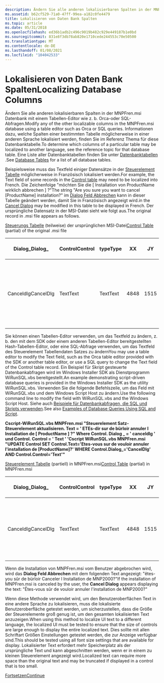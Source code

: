 ```yaml
---
description: Ändern Sie alle anderen lokalisierbaren Spalten in der MNPFren.msi Datenbank mit einem Tabellen-Editor wie z. b. Orca-oder SQL-Abfragen.
ms.assetid: b62cf529-71a0-47ff-99ea-a182c0fe4479
title: Lokalisieren von Daten Bank Spalten
ms.topic: article
ms.date: 05/31/2018
ms.openlocfilehash: ed36b1adb2c496c9019b482c929e449187b1e0bd
ms.sourcegitcommit: 831e8f3db78ab820e1710cede244553c70e50500
ms.translationtype: MT
ms.contentlocale: de-DE
ms.lasthandoff: 01/08/2021
ms.locfileid: "104042533"
---
```

# <a name="localizing-database-columns"></a><span data-ttu-id="8e0c7-103">Lokalisieren von Daten Bank Spalten</span><span class="sxs-lookup"><span data-stu-id="8e0c7-103">Localizing Database Columns</span></span>

<span data-ttu-id="8e0c7-104">Ändern Sie alle anderen lokalisierbaren Spalten in der MNPFren.msi Datenbank mit einem Tabellen-Editor wie z. b. Orca-oder SQL-Abfragen.</span><span class="sxs-lookup"><span data-stu-id="8e0c7-104">Modify any of the other localizable columns in the MNPFren.msi database using a table editor such as Orca or SQL queries.</span></span> <span data-ttu-id="8e0c7-105">Informationen dazu, welche Spalten einer bestimmten Tabelle möglicherweise in einer anderen Sprache lokalisiert werden, finden Sie im Referenz Thema für diese Datenbanktabelle.</span><span class="sxs-lookup"><span data-stu-id="8e0c7-105">To determine which columns of a particular table may be localized to another language, see the reference topic for that database table.</span></span> <span data-ttu-id="8e0c7-106">Eine Liste aller Datenbanktabellen finden Sie unter [Datenbanktabellen](database-tables.md) .</span><span class="sxs-lookup"><span data-stu-id="8e0c7-106">See [Database Tables](database-tables.md) for a list of all database tables.</span></span>

<span data-ttu-id="8e0c7-107">Beispielsweise muss das Textfeld einiger Datensätze in der [Steuerelement Tabelle](control-table.md) möglicherweise in Französisch lokalisiert werden.</span><span class="sxs-lookup"><span data-stu-id="8e0c7-107">For example, the Text field of some records in the [Control table](control-table.md) may need to be localized into French.</span></span> <span data-ttu-id="8e0c7-108">Die Zeichenfolge "möchten Sie die \[ Installation von ProductName wirklich abbrechen \] ?"</span><span class="sxs-lookup"><span data-stu-id="8e0c7-108">The string "Are you sure you want to cancel \[ProductName\] installation?"</span></span> <span data-ttu-id="8e0c7-109">im [Dialog Feld Abbrechen](cancel-dialog.md) kann in dieser Tabelle geändert werden, damit Sie in Französisch angezeigt wird.</span><span class="sxs-lookup"><span data-stu-id="8e0c7-109">in the [Cancel Dialog](cancel-dialog.md) may be modified in this table to be displayed in French.</span></span> <span data-ttu-id="8e0c7-110">Der ursprüngliche Datensatz in der MSI-Datei sieht wie folgt aus.</span><span class="sxs-lookup"><span data-stu-id="8e0c7-110">The original record in .msi file appears as follows.</span></span>

<span data-ttu-id="8e0c7-111">[Steuerungs Tabelle](control-table.md) (teilweise) der ursprünglichen MSI-Datei</span><span class="sxs-lookup"><span data-stu-id="8e0c7-111">[Control Table](control-table.md) (partial) of the original .msi file</span></span>



| <span data-ttu-id="8e0c7-112">Dialog\_</span><span class="sxs-lookup"><span data-stu-id="8e0c7-112">Dialog\_</span></span>  | <span data-ttu-id="8e0c7-113">Control</span><span class="sxs-lookup"><span data-stu-id="8e0c7-113">Control</span></span> | <span data-ttu-id="8e0c7-114">type</span><span class="sxs-lookup"><span data-stu-id="8e0c7-114">Type</span></span> | <span data-ttu-id="8e0c7-115">X</span><span class="sxs-lookup"><span data-stu-id="8e0c7-115">X</span></span>   | <span data-ttu-id="8e0c7-116">J</span><span class="sxs-lookup"><span data-stu-id="8e0c7-116">Y</span></span>   | <span data-ttu-id="8e0c7-117">Breite</span><span class="sxs-lookup"><span data-stu-id="8e0c7-117">Width</span></span> | <span data-ttu-id="8e0c7-118">Höhe</span><span class="sxs-lookup"><span data-stu-id="8e0c7-118">Height</span></span> | <span data-ttu-id="8e0c7-119">Attribute</span><span class="sxs-lookup"><span data-stu-id="8e0c7-119">Attributes</span></span> | <span data-ttu-id="8e0c7-120">Eigenschaft</span><span class="sxs-lookup"><span data-stu-id="8e0c7-120">Property</span></span> | <span data-ttu-id="8e0c7-121">Text</span><span class="sxs-lookup"><span data-stu-id="8e0c7-121">Text</span></span>                                                          | <span data-ttu-id="8e0c7-122">Nächstes Steuerelement \_</span><span class="sxs-lookup"><span data-stu-id="8e0c7-122">Control\_Next</span></span> | <span data-ttu-id="8e0c7-123">Hilfe</span><span class="sxs-lookup"><span data-stu-id="8e0c7-123">Help</span></span> |
|-----------|---------|------|-----|-----|-------|--------|------------|----------|---------------------------------------------------------------|---------------|------|
| <span data-ttu-id="8e0c7-124">Canceldlg</span><span class="sxs-lookup"><span data-stu-id="8e0c7-124">CancelDlg</span></span> | <span data-ttu-id="8e0c7-125">Text</span><span class="sxs-lookup"><span data-stu-id="8e0c7-125">Text</span></span>    | <span data-ttu-id="8e0c7-126">Text</span><span class="sxs-lookup"><span data-stu-id="8e0c7-126">Text</span></span> | <span data-ttu-id="8e0c7-127">48</span><span class="sxs-lookup"><span data-stu-id="8e0c7-127">48</span></span>  | <span data-ttu-id="8e0c7-128">15</span><span class="sxs-lookup"><span data-stu-id="8e0c7-128">15</span></span>  | <span data-ttu-id="8e0c7-129">194</span><span class="sxs-lookup"><span data-stu-id="8e0c7-129">194</span></span>   | <span data-ttu-id="8e0c7-130">30</span><span class="sxs-lookup"><span data-stu-id="8e0c7-130">30</span></span>     | <span data-ttu-id="8e0c7-131">3</span><span class="sxs-lookup"><span data-stu-id="8e0c7-131">3</span></span>          |          | <span data-ttu-id="8e0c7-132">Möchten Sie die \[ ProductName-Installation wirklich abbrechen \] ?</span><span class="sxs-lookup"><span data-stu-id="8e0c7-132">Are you sure you want to cancel \[ProductName\] installation?</span></span> |               |      |



 

<span data-ttu-id="8e0c7-133">Sie können einen Tabellen-Editor verwenden, um das Textfeld zu ändern, z. b. den mit dem SDK oder einem anderen Tabellen-Editor bereitgestellten Hash-Tabellen-Editor, oder eine SQL-Abfrage verwenden, um das Textfeld des Steuerelement Tabellendaten Satzes zu ändern</span><span class="sxs-lookup"><span data-stu-id="8e0c7-133">You may use a table editor to modify the Text field, such as the Orca table editor provided with the SDK or another table editor, or use a SQL query to change the Text field of the Control table record.</span></span> <span data-ttu-id="8e0c7-134">Ein Beispiel für Skript gesteuerte Datenbankabfragen wird im Windows Installer SDK als Dienstprogramm WiRunSQL.vbs bereitgestellt.</span><span class="sxs-lookup"><span data-stu-id="8e0c7-134">An example demonstrating script-driven database queries is provided in the Windows Installer SDK as the utility WiRunSQL.vbs.</span></span> <span data-ttu-id="8e0c7-135">Verwenden Sie die folgende Befehlszeile, um das Feld mit WiRunSQL.vbs und dem Windows Script Host zu ändern.</span><span class="sxs-lookup"><span data-stu-id="8e0c7-135">Use the following command line to modify the field with WiRunSQL.vbs and the Windows Script Host.</span></span> <span data-ttu-id="8e0c7-136">Siehe auch [Beispiele für Datenbankabfragen, die SQL und Skripts verwenden](examples-of-database-queries-using-sql-and-script.md).</span><span class="sxs-lookup"><span data-stu-id="8e0c7-136">See also [Examples of Database Queries Using SQL and Script](examples-of-database-queries-using-sql-and-script.md).</span></span>

<span data-ttu-id="8e0c7-137">**Cscript-WiRunSQL.vbs MNPFren.msi "Steuerelement Satz-Steuerelement aktualisieren. Text = ' ETEs-dir sur de bürloir annuler l Installation de \[ ProductName \] ?" Where Control. Dialog \_ = ' canceldlg ' und Control. Control = ' Text ' '**</span><span class="sxs-lookup"><span data-stu-id="8e0c7-137">**Cscript WiRunSQL.vbs MNPFren.msi "UPDATE Control SET Control.Text='Etes-vous sur de vouloir annuler l'installation de \[ProductName\]?' WHERE Control.Dialog\_='CancelDlg' AND Control.Control='Text'"**</span></span>

<span data-ttu-id="8e0c7-138">[Steuerelement Tabelle](control-table.md) (partiell) in MNPFren.msi</span><span class="sxs-lookup"><span data-stu-id="8e0c7-138">[Control Table](control-table.md) (partial) in MNPFren.msi</span></span>



| <span data-ttu-id="8e0c7-139">Dialog\_</span><span class="sxs-lookup"><span data-stu-id="8e0c7-139">Dialog\_</span></span>  | <span data-ttu-id="8e0c7-140">Control</span><span class="sxs-lookup"><span data-stu-id="8e0c7-140">Control</span></span> | <span data-ttu-id="8e0c7-141">type</span><span class="sxs-lookup"><span data-stu-id="8e0c7-141">Type</span></span> | <span data-ttu-id="8e0c7-142">X</span><span class="sxs-lookup"><span data-stu-id="8e0c7-142">X</span></span>   | <span data-ttu-id="8e0c7-143">J</span><span class="sxs-lookup"><span data-stu-id="8e0c7-143">Y</span></span>   | <span data-ttu-id="8e0c7-144">Breite</span><span class="sxs-lookup"><span data-stu-id="8e0c7-144">Width</span></span> | <span data-ttu-id="8e0c7-145">Höhe</span><span class="sxs-lookup"><span data-stu-id="8e0c7-145">Height</span></span> | <span data-ttu-id="8e0c7-146">Attribute</span><span class="sxs-lookup"><span data-stu-id="8e0c7-146">Attributes</span></span> | <span data-ttu-id="8e0c7-147">Eigenschaft</span><span class="sxs-lookup"><span data-stu-id="8e0c7-147">Property</span></span> | <span data-ttu-id="8e0c7-148">Text</span><span class="sxs-lookup"><span data-stu-id="8e0c7-148">Text</span></span>                                                                | <span data-ttu-id="8e0c7-149">Nächstes Steuerelement \_</span><span class="sxs-lookup"><span data-stu-id="8e0c7-149">Control\_Next</span></span> | <span data-ttu-id="8e0c7-150">Hilfe</span><span class="sxs-lookup"><span data-stu-id="8e0c7-150">Help</span></span> |
|-----------|---------|------|-----|-----|-------|--------|------------|----------|---------------------------------------------------------------------|---------------|------|
| <span data-ttu-id="8e0c7-151">Canceldlg</span><span class="sxs-lookup"><span data-stu-id="8e0c7-151">CancelDlg</span></span> | <span data-ttu-id="8e0c7-152">Text</span><span class="sxs-lookup"><span data-stu-id="8e0c7-152">Text</span></span>    | <span data-ttu-id="8e0c7-153">Text</span><span class="sxs-lookup"><span data-stu-id="8e0c7-153">Text</span></span> | <span data-ttu-id="8e0c7-154">48</span><span class="sxs-lookup"><span data-stu-id="8e0c7-154">48</span></span>  | <span data-ttu-id="8e0c7-155">15</span><span class="sxs-lookup"><span data-stu-id="8e0c7-155">15</span></span>  | <span data-ttu-id="8e0c7-156">194</span><span class="sxs-lookup"><span data-stu-id="8e0c7-156">194</span></span>   | <span data-ttu-id="8e0c7-157">30</span><span class="sxs-lookup"><span data-stu-id="8e0c7-157">30</span></span>     | <span data-ttu-id="8e0c7-158">3</span><span class="sxs-lookup"><span data-stu-id="8e0c7-158">3</span></span>          |          | <span data-ttu-id="8e0c7-159">"Êtes-you sûr de bürloir localier l Installation de \[ ProductName" \]</span><span class="sxs-lookup"><span data-stu-id="8e0c7-159">Êtes-vous sûr de vouloir annuler l'installation de \[ProductName\]?</span></span> |               |      |



 

<span data-ttu-id="8e0c7-160">Wenn die Installation von MNPFren.msi vom Benutzer abgebrochen wird, wird das **Dialog Feld Abbrechen** mit dem folgenden Text angezeigt: "êtes-you sûr de bürloir Canceler l Installation de MNP2000?"</span><span class="sxs-lookup"><span data-stu-id="8e0c7-160">If the installation of MNPFren.msi is canceled by the user, the **Cancel Dialog** appears displaying the text: "Êtes-vous sûr de vouloir annuler l'installation de MNP2000?"</span></span>

<span data-ttu-id="8e0c7-161">Wenn diese Methode verwendet wird, um den Benutzeroberflächen Text in eine andere Sprache zu lokalisieren, muss die lokalisierte Benutzeroberfläche getestet werden, um sicherzustellen, dass die Größe der Steuerelemente groß genug ist, um den gesamten lokalisierten Text anzuzeigen.</span><span class="sxs-lookup"><span data-stu-id="8e0c7-161">When using this method to localize UI text to a different language, the localized UI must be tested to ensure that the size of controls are large enough to display the entire localized text.</span></span> <span data-ttu-id="8e0c7-162">Dies sollte mit allen Schriftart Größen Einstellungen getestet werden, die zur Anzeige verfügbar sind.</span><span class="sxs-lookup"><span data-stu-id="8e0c7-162">This should be tested using all font size settings that are available for display.</span></span> <span data-ttu-id="8e0c7-163">Lokalisierter Text erfordert mehr Speicherplatz als der ursprüngliche Text und kann abgeschnitten werden, wenn er in einem zu kleinen Steuerelement angezeigt wird.</span><span class="sxs-lookup"><span data-stu-id="8e0c7-163">Localized text can require more space than the original text and may be truncated if displayed in a control that is too small.</span></span>

[<span data-ttu-id="8e0c7-164">Fortsetzen</span><span class="sxs-lookup"><span data-stu-id="8e0c7-164">Continue</span></span>](updating-productlanguage-and-productcode-properties.md)

 

 



